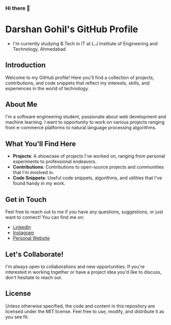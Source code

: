 ### Hi there 👋

<!--
**darshangohil46/darshangohil46** is a ✨ _special_ ✨ repository because its `README.md` (this file) appears on your GitHub profile.

Here are some ideas to get you started:
- 🔭 I’m currently working on Django...
- 🌱 I’m currently learning Django and Node ...
- 👯 I’m looking to collaborate on ...
- 🤔 I’m looking for help with ...
- 💬 Ask me about ...
- 📫 How to reach me: ...
- 😄 Pronouns: ...
- ⚡ Fun fact: ...

-->

# Darshan Gohil's GitHub Profile

- I'm currently studying B.Tech in IT at L.J Institute of Engineering and Technology, Ahmedabad

## Introduction

Welcome to my GitHub profile! Here you'll find a collection of projects, contributions, and code snippets that reflect my interests, skills, and experiences in the world of technology.

## About Me

I'm a software engineering student, passionate about web development and machine learning. I want to opportunity to work on various projects ranging from e-commerce platforms to natural language processing algorithms.

## What You'll Find Here

- **Projects**: A showcase of projects I've worked on, ranging from personal experiments to professional endeavors.
- **Contributions**: Contributions to open-source projects and communities that I'm involved in.
- **Code Snippets**: Useful code snippets, algorithms, and utilities that I've found handy in my work.

## Get in Touch

Feel free to reach out to me if you have any questions, suggestions, or just want to connect! You can find me on:

- [LinkedIn](https://www.linkedin.com/in/darshan-gohil-9b8926278/)
- [Instagram](https://www.instagram.com/darshan__gohil__/)
- [Personal Website](https://www.johndoe.com)

## Let's Collaborate!

I'm always open to collaborations and new opportunities. If you're interested in working together or have a project idea you'd like to discuss, don't hesitate to reach out.

## License

Unless otherwise specified, the code and content in this repository are licensed under the MIT license. Feel free to use, modify, and distribute it as you see fit.

